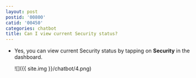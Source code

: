 ```yaml
---
layout: post
postid: '00800'
catid: '00450'
categories: chatbot
title: Can I view current Security status?
---
```


- Yes, you can view current Security status by tapping on **Security** in the dashboard.

  ![]({{ site.img }}/chatbot/4.png)